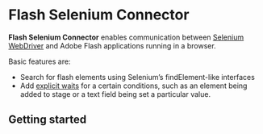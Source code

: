 # Flash Selenium Connector

**Flash Selenium Connector** enables communication between [Selenium WebDriver](http://www.seleniumhq.org/projects/webdriver/) and Adobe Flash applications running in a browser. 

Basic features are:

* Search for flash elements using Selenium’s findElement-like interfaces
* Add [explicit waits](http://www.seleniumhq.org/docs/04_webdriver_advanced.jsp) for a certain conditions, such as an element being added to stage or a text field being set a particular value.


## Getting started